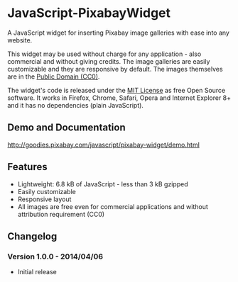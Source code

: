 JavaScript-PixabayWidget
===================

A JavaScript widget for inserting Pixabay image galleries with ease into any website.

This widget may be used without charge for any application - also commercial and without giving credits.
The image galleries are easily customizable and they are responsive by default. The images themselves are in the [Public Domain (CC0)](http://pixabay.com/service/terms/#download_terms).

The widget's code is released under the [MIT License](http://www.opensource.org/licenses/mit-license.php) as free Open Source software.
It works in Firefox, Chrome, Safari, Opera and Internet Explorer 8+ and it has no dependencies (plain JavaScript).

## Demo and Documentation

http://goodies.pixabay.com/javascript/pixabay-widget/demo.html

## Features

* Lightweight: 6.8 kB of JavaScript - less than 3 kB gzipped
* Easily customizable
* Responsive layout
* All images are free even for commercial applications and without attribution requirement (CC0)

## Changelog

### Version 1.0.0 - 2014/04/06

* Initial release
